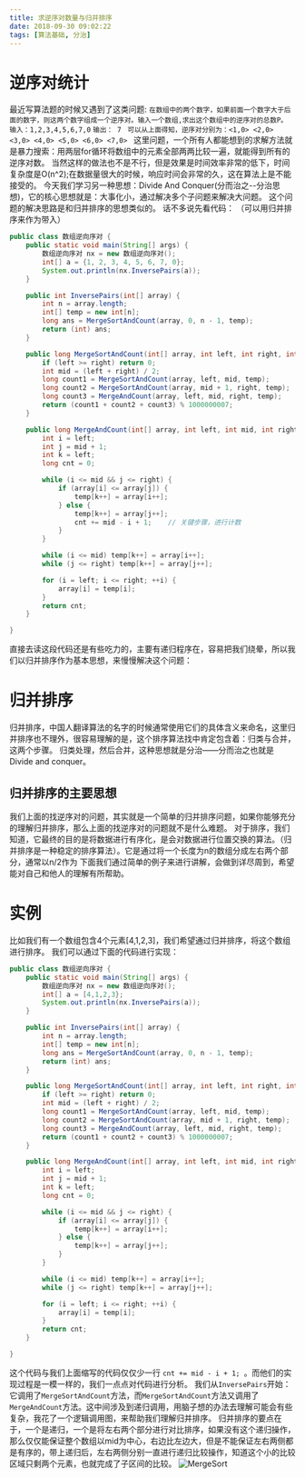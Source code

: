 ```yaml
---
title: 求逆序对数量与归并排序
date: 2018-09-30 09:02:22
tags: [算法基础, 分治]
---
```

# 逆序对统计
最近写算法题的时候又遇到了这类问题:
``在数组中的两个数字，如果前面一个数字大于后面的数字，则这两个数字组成一个逆序对。输入一个数组,求出这个数组中的逆序对的总数P。``
``输入：1,2,3,4,5,6,7,0``
``输出： 7 ``
``可以从上面得知，逆序对分别为：<1,0> <2,0> <3,0> <4,0> <5,0> <6,0> <7,0> ``
这里问题，一个所有人都能想到的求解方法就是暴力搜索：用两层for循环将数组中的元素全部两两比较一遍，就能得到所有的逆序对数。
当然这样的做法也不是不行，但是效果是时间效率非常的低下，时间复杂度是O(n^2);在数据量很大的时候，响应时间会非常的久，这在算法上是不能接受的。
今天我们学习另一种思想：Divide And Conquer(分而治之--分治思想)，它的核心思想就是：大事化小，通过解决多个子问题来解决大问题。
这个问题的解决思路是和归并排序的思想类似的。
话不多说先看代码： （可以用归并排序来作为带入）

```Java
public class 数组逆向序对 {
    public static void main(String[] args) {
        数组逆向序对 nx = new 数组逆向序对();
        int[] a = {1, 2, 3, 4, 5, 6, 7, 0};
        System.out.println(nx.InversePairs(a));
    }

    public int InversePairs(int[] array) {
        int n = array.length;
        int[] temp = new int[n];
        long ans = MergeSortAndCount(array, 0, n - 1, temp);
        return (int) ans;
    }

    public long MergeSortAndCount(int[] array, int left, int right, int[] temp) {
        if (left >= right) return 0;
        int mid = (left + right) / 2;
        long count1 = MergeSortAndCount(array, left, mid, temp);
        long count2 = MergeSortAndCount(array, mid + 1, right, temp);
        long count3 = MergeAndCount(array, left, mid, right, temp);
        return (count1 + count2 + count3) % 1000000007;
    }

    public long MergeAndCount(int[] array, int left, int mid, int right, int[] temp) {
        int i = left;
        int j = mid + 1;
        int k = left;
        long cnt = 0;

        while (i <= mid && j <= right) {
            if (array[i] <= array[j]) {
                temp[k++] = array[i++];
            } else {
                temp[k++] = array[j++];
                cnt += mid - i + 1;    // 关键步骤，进行计数
            }
        }

        while (i <= mid) temp[k++] = array[i++];
        while (j <= right) temp[k++] = array[j++];

        for (i = left; i <= right; ++i) {
            array[i] = temp[i];
        }
        return cnt;
    }

}
```
直接去读这段代码还是有些吃力的，主要有递归程序在，容易把我们绕晕，所以我们以归并排序作为基本思想，来慢慢解决这个问题：

# 归并排序
归并排序，中国人翻译算法的名字的时候通常使用它们的具体含义来命名，这里归并排序也不理外，很容易理解的是，这个排序算法找中肯定包含着：归类与合并，这两个步骤。
归类处理，然后合并，这种思想就是分治——分而治之也就是Divide and conquer。

## 归并排序的主要思想
我们上面的找逆序对的问题，其实就是一个简单的归并排序问题，如果你能够充分的理解归并排序，那么上面的找逆序对的问题就不是什么难题。
对于排序，我们知道，它最终的目的是将数据进行有序化，是会对数据进行位置交换的算法。（归并排序是一种稳定的排序算法）。它是通过将一个长度为n的数组分成左右两个部分，通常以n/2作为
下面我们通过简单的例子来进行讲解，会做到详尽周到，希望能对自己和他人的理解有所帮助。

# 实例
比如我们有一个数组包含4个元素[4,1,2,3]，我们希望通过归并排序，将这个数组进行排序。
我们可以通过下面的代码进行实现：
```Java
public class 数组逆向序对 {
    public static void main(String[] args) {
        数组逆向序对 nx = new 数组逆向序对();
        int[] a = [4,1,2,3};
        System.out.println(nx.InversePairs(a));
    }

    public int InversePairs(int[] array) {
        int n = array.length;
        int[] temp = new int[n];
        long ans = MergeSortAndCount(array, 0, n - 1, temp);
        return (int) ans;
    }

    public long MergeSortAndCount(int[] array, int left, int right, int[] temp) {
        if (left >= right) return 0;
        int mid = (left + right) / 2;
        long count1 = MergeSortAndCount(array, left, mid, temp);
        long count2 = MergeSortAndCount(array, mid + 1, right, temp);
        long count3 = MergeAndCount(array, left, mid, right, temp);
        return (count1 + count2 + count3) % 1000000007;
    }

    public long MergeAndCount(int[] array, int left, int mid, int right, int[] temp) {
        int i = left;
        int j = mid + 1;
        int k = left;
        long cnt = 0;

        while (i <= mid && j <= right) {
            if (array[i] <= array[j]) {
                temp[k++] = array[i++];
            } else {
                temp[k++] = array[j++];
            }
        }

        while (i <= mid) temp[k++] = array[i++];
        while (j <= right) temp[k++] = array[j++];

        for (i = left; i <= right; ++i) {
            array[i] = temp[i];
        }
        return cnt;
    }

}
```
这个代码与我们上面缩写的代码仅仅少一行 ``cnt += mid - i + 1; ``。而他们的实现过程是一模一样的，我们一点点对代码进行分析。
我们从``InversePairs``开始：它调用了``MergeSortAndCount``方法，而``MergeSortAndCount``方法又调用了``MergeAndCount``方法。这中间涉及到递归调用，用脑子想的办法去理解可能会有些复杂，我花了一个逻辑调用图，来帮助我们理解归并排序。 归并排序的要点在于，一个是递归，一个是将左右两个部分进行对比排序，如果没有这个递归操作，那么仅仅能保证整个数组以mid为中心，右边比左边大，但是不能保证左右两侧都是有序的，带上递归后，左右两侧分别一直进行递归比较操作，知道这个小的比较区域只剩两个元素，也就完成了子区间的比较。
![MergeSort](./MergeSort.jpg)
